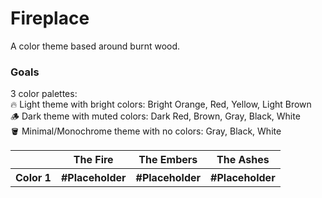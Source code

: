 # Fireplace
A color theme based around burnt wood.

### Goals
<p>
  3 color palettes:<br>
  🔥  Light theme with bright colors: Bright Orange, Red, Yellow, Light Brown<br>
  🪵  Dark theme with muted colors: Dark Red, Brown, Gray, Black, White<br>
  🪣  Minimal/Monochrome theme with no colors: Gray, Black, White<br>
</p>

<table>
  <tr>
    <th></th>
    <th>The Fire</th>
    <th>The Embers</th>
    <th>The Ashes</th>
  </tr>
  <tr>
    <th>Color 1</th>
    <th>#Placeholder</th>
    <th>#Placeholder</th>
    <th>#Placeholder</th>
  </tr>
</table>
